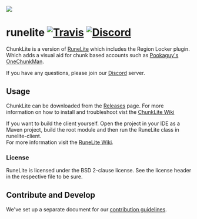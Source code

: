![](https://cdn.discordapp.com/attachments/544989120036995072/583409161920970762/Chunklite_icon.png)
# runelite [![Travis](https://img.shields.io/travis/runelite/runelite.svg)](https://travis-ci.org/runelite/runelite) [![Discord](https://img.shields.io/discord/301497432909414422.svg)](https://discord.gg/mePCs8U)

ChunkLite is a version of [RuneLite](https://github.com/runelite/runelite) which includes the Region Locker plugin. Which adds a visual aid for chunk based accounts such as [Pookaguy's OneChunkMan](https://www.youtube.com/channel/UCWX9WjEHpy2LdNt2C8spCcg).

If you have any questions, please join our [Discord](https://discord.gg/cB5HvXQ) server.

## Usage

ChunkLite can be downloaded from the [Releases](https://github.com/Mutorials/runelite/releases) page. For more information on how to install and troubleshoot vist the [ChunkLite Wiki](https://github.com/Mutorials/runelite/wiki)

If you want to build the client yourself. Open the project in your IDE as a Maven project, build the root module and then run the RuneLite class in runelite-client.  
For more information visit the [RuneLite Wiki](https://github.com/runelite/runelite/wiki).

### License

RuneLite is licensed under the BSD 2-clause license. See the license header in the respective file to be sure.

## Contribute and Develop

We've set up a separate document for our [contribution guidelines](https://github.com/runelite/runelite/blob/master/.github/CONTRIBUTING.md).
